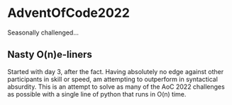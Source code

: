 # AdventOfCode2022
Seasonally challenged...

## Nasty O(n)e-liners
Started with day 3, after the fact. Having absolutely no edge against other participants in skill or speed, am attempting to outperform in syntactical absurdity. This is an attempt to solve as many of the AoC 2022 challenges as possible with a single line of python that runs in O(n) time.
